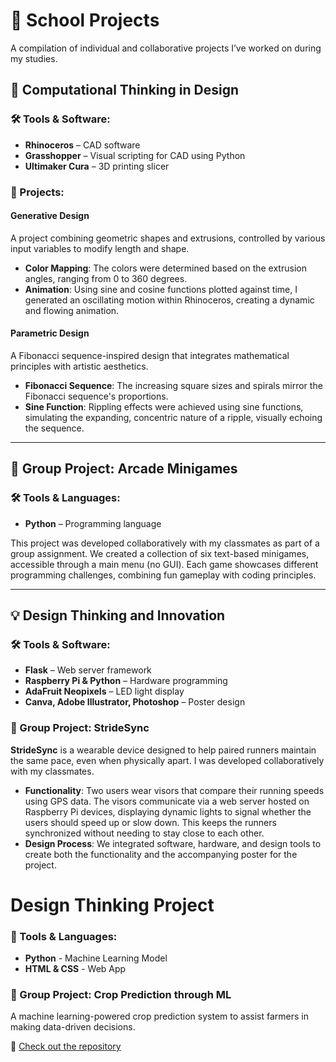 # 🏫 School Projects  
A compilation of individual and collaborative projects I’ve worked on during my studies.

## **📐 Computational Thinking in Design**

### 🛠️ Tools & Software:
- **Rhinoceros** – CAD software  
- **Grasshopper** – Visual scripting for CAD using Python  
- **Ultimaker Cura** – 3D printing slicer

### 📝 Projects:

#### **Generative Design**
A project combining geometric shapes and extrusions, controlled by various input variables to modify length and shape.  
- **Color Mapping**: The colors were determined based on the extrusion angles, ranging from 0 to 360 degrees.  
- **Animation**: Using sine and cosine functions plotted against time, I generated an oscillating motion within Rhinoceros, creating a dynamic and flowing animation.

#### **Parametric Design**
A Fibonacci sequence-inspired design that integrates mathematical principles with artistic aesthetics.  
- **Fibonacci Sequence**: The increasing square sizes and spirals mirror the Fibonacci sequence's proportions.  
- **Sine Function**: Rippling effects were achieved using sine functions, simulating the expanding, concentric nature of a ripple, visually echoing the sequence.

---

## **👥 Group Project: Arcade Minigames**

### 🛠️ Tools & Languages:
- **Python** – Programming language

This project was developed collaboratively with my classmates as part of a group assignment. We created a collection of six text-based minigames, accessible through a main menu (no GUI). Each game showcases different programming challenges, combining fun gameplay with coding principles.

---

## **💡 Design Thinking and Innovation**

### 🛠️ Tools & Software:
- **Flask** – Web server framework  
- **Raspberry Pi & Python** – Hardware programming  
- **AdaFruit Neopixels** – LED light display  
- **Canva, Adobe Illustrator, Photoshop** – Poster design

### 👥 Group Project: **StrideSync**

**StrideSync** is a wearable device designed to help paired runners maintain the same pace, even when physically apart. I was developed collaboratively with my classmates.  
- **Functionality**: Two users wear visors that compare their running speeds using GPS data. The visors communicate via a web server hosted on Raspberry Pi devices, displaying dynamic lights to signal whether the users should speed up or slow down. This keeps the runners synchronized without needing to stay close to each other.  
- **Design Process**: We integrated software, hardware, and design tools to create both the functionality and the accompanying poster for the project.


# **Design Thinking Project**  

### 🚀 Tools & Languages:  
- **Python** - Machine Learning Model  
- **HTML & CSS** - Web App  

### 📌 Group Project: **Crop Prediction through ML**  
A machine learning-powered crop prediction system to assist farmers in making data-driven decisions.  

🔗 [Check out the repository](https://github.com/Eddyswj/DTP)  








